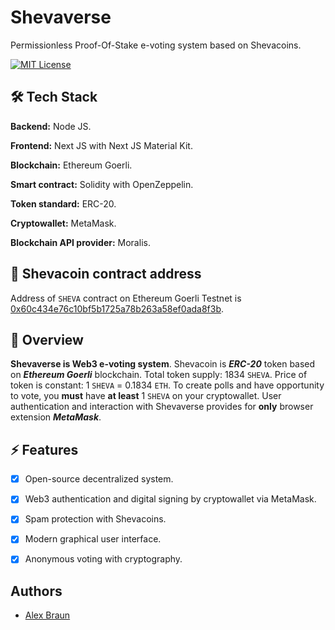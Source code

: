 # Shevaverse

Permissionless Proof-Of-Stake e-voting system based on Shevacoins.

[![MIT License](https://img.shields.io/apm/l/atomic-design-ui.svg)](https://choosealicense.com/licenses/mit/)



## 🛠 Tech Stack

**Backend:** Node JS.

**Frontend:** Next JS with Next JS Material Kit.

**Blockchain:** Ethereum Goerli.

**Smart contract:** Solidity with OpenZeppelin.

**Token standard:** ERC-20.

**Cryptowallet:** MetaMask.

**Blockchain API provider:** Moralis.



## 🔗 Shevacoin contract address

Address of `SHEVA` contract on Ethereum Goerli Testnet is [0x60c434e76c10bf5b1725a78b263a58ef0ada8f3b](https://goerli.etherscan.io/token/0x60c434e76c10bf5b1725a78b263a58ef0ada8f3b).



## 🚀 Overview

**Shevaverse is Web3 e-voting system**. Shevacoin is ***ERC-20*** token based on ***Ethereum Goerli*** blockchain. 
Total token supply: 1834 `SHEVA`. Price of token is constant: 1 `SHEVA` = 0.1834 `ETH`. 
To create polls and have opportunity to vote, you **must** have **at least** 1 `SHEVA` on your cryptowallet.
User authentication and interaction with Shevaverse provides for **only** browser extension ***MetaMask***.



## ⚡️ Features

- [x] Open-source decentralized system.
- [x] Web3 authentication and digital signing by cryptowallet via MetaMask.
- [x] Spam protection with Shevacoins.
- [x] Modern graphical user interface.
- [x] Anonymous voting with cryptography.



## Authors

- [Alex Braun](https://github.com/Braun-Alex)
